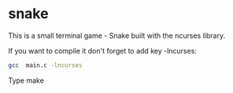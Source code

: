 # snake
This is a small terminal game - Snake built with the ncurses library.

If you want to compile it don't forget to add key -lncurses:

```sh
gcc  main.c -lncurses
```
Type make

